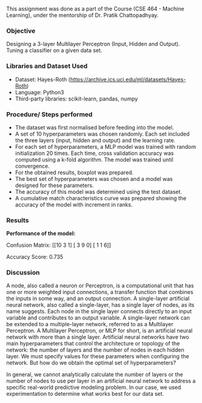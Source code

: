 This assignment was done as a part of the Course (CSE 464 - Machine Learning), under the mentorship of Dr. Pratik Chattopadhyay.

### Objective
Designing a 3-layer Multilayer Perceptron (Input, Hidden and Output).
Tuning a classifier on a given data set.

### Libraries and Dataset Used
- Dataset: Hayes-Roth (https://archive.ics.uci.edu/ml/datasets/Hayes-Roth)
- Language: Python3
- Third-party libraries: scikit-learn, pandas, numpy

### Procedure/ Steps performed
- The dataset was first normalised before feeding into the model.
- A set of 10 hyperparameters was chosen randomly. Each set included the three layers (input, hidden and output) and the learning rate.
- For each set of hyperparameters, a MLP model was trained with random initialization 20 times. Each time, cross validation accuracy was computed using a k-fold algorithm. The model was trained until convergence.
- For the obtained results, boxplot was prepared.
- The best set of hyperparameters was chosen and a model was designed for these parameters.
- The accuracy of this model was determined using the test dataset.
- A cumulative match characteristics curve was prepared showing the accuracy of the model with increment in ranks.

### Results
**Performance of the model:**

Confusion Matrix:
[[10  3  1]
 [ 3  9  0]
 [ 1  1  6]]

Accuracy Score:  0.735

### Discussion
A node, also called a neuron or Perceptron, is a computational unit that has one or more weighted input connections, a transfer function that combines the inputs in some way, and an output connection.
A single-layer artificial neural network, also called a single-layer, has a single layer of nodes, as its name suggests. Each node in the single layer connects directly to an input variable and contributes to an output variable. A single-layer network can be extended to a multiple-layer network, referred to as a Multilayer Perceptron. A Multilayer Perceptron, or MLP for short, is an artificial neural network with more than a single layer.
Artificial neural networks have two main hyperparameters that control the architecture or topology of the network: the number of layers and the number of nodes in each hidden layer. We must specify values for these parameters when configuring the network. But how do we obtain the optimal set of hyperparameters?

In general, we cannot analytically calculate the number of layers or the number of nodes to use per layer in an artificial neural network to address a specific real-world predictive modeling problem. In our case, we used experimentation to determine what works best for our data set.
